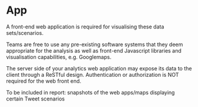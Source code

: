 # App

A front-end	web	application	is	required for visualising these	data	sets/scenarios.

Teams	 are	 free	 to	 use	 any	 pre-existing	 software	 systems	 that	 they	 deem	appropriate	 for	 the	 analysis as	 well	 as	 front-end	 Javascript	 libraries	 and	 visualisation	capabilities,	e.g.	Googlemaps.

The	server	side	of	your	analytics	web	application may expose	its	data	to	the	client	through	a	ReSTful	design. Authentication	or	authorization	is	NOT	required	for	the	web	front	end.

To be included in report: snapshots	 of	 the	 web	apps/maps	displaying	certain	Tweet	scenarios